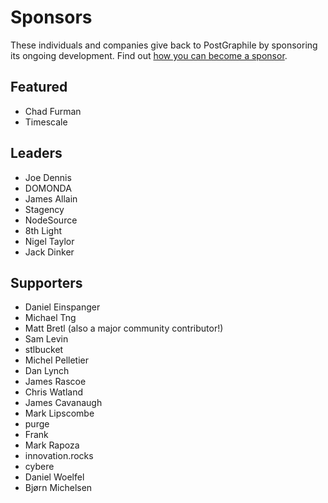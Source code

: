 # Sponsors

These individuals and companies give back to PostGraphile by sponsoring its
ongoing development. Find out [how you can become a
sponsor](https://graphile.org/sponsor/).

## Featured

- Chad Furman
- Timescale

## Leaders

- Joe Dennis
- DOMONDA
- James Allain
- Stagency
- NodeSource
- 8th Light
- Nigel Taylor
- Jack Dinker

## Supporters

- Daniel Einspanger
- Michael Tng
- Matt Bretl (also a major community contributor!)
- Sam Levin
- stlbucket
- Michel Pelletier
- Dan Lynch
- James Rascoe
- Chris Watland
- James Cavanaugh
- Mark Lipscombe
- purge
- Frank
- Mark Rapoza
- innovation.rocks
- cybere
- Daniel Woelfel
- Bjørn Michelsen
